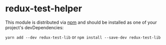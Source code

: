 # redux-test-helper

This module is distributed via [npm](https://www.npmjs.com/) and should be installed as one of your project's devDependencies:

```yarn add --dev redux-test-lib```
or
```npm install --save-dev redux-test-lib```

